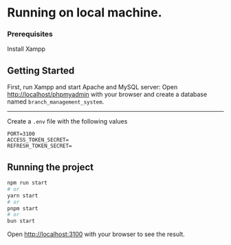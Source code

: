 # Running on local machine.

### Prerequisites

Install Xampp

## Getting Started

First, run Xampp and start Apache and MySQL server:
Open [http://localhost/phpmyadmin](http://localhost/phpmyadmin) with your browser and create a database named `branch_management_system`.

---

Create a `.env` file with the following values

```
PORT=3100
ACCESS_TOKEN_SECRET=
REFRESH_TOKEN_SECRET=
```

## Running the project

```bash
npm run start
# or
yarn start
# or
pnpm start
# or
bun start
```

Open [http://localhost:3100](http://localhost:3100) with your browser to see the result.
